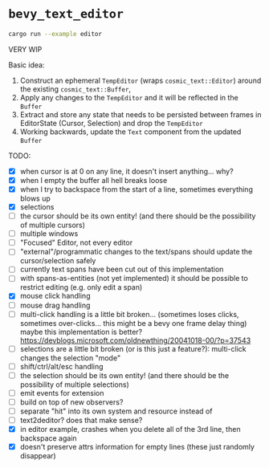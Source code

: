 # `bevy_text_editor`

```sh
cargo run --example editor
```

VERY WIP

Basic idea:

1. Construct an ephemeral `TempEditor` (wraps `cosmic_text::Editor`) around the existing `cosmic_text::Buffer`,
2. Apply any changes to the `TempEditor` and it will be reflected in the `Buffer`
3. Extract and store any state that needs to be persisted between frames in EditorState (Cursor, Selection) and drop the `TempEditor`
4. Working backwards, update the `Text` component from the updated `Buffer`

TODO:

- [x] when cursor is at 0 on any line, it doesn't insert anything... why?
- [x] when I empty the buffer all hell breaks loose
- [x] when I try to backspace from the start of a line, sometimes everything blows up
- [x] selections
- [ ] the cursor should be its own entity! (and there should be the possibility of multiple cursors)
- [ ] multiple windows
- [ ] "Focused" Editor, not every editor
- [ ] "external"/programmatic changes to the text/spans should update the cursor/selection safely
- [ ] currently text spans have been cut out of this implementation
- [ ] with spans-as-entities (not yet implemented) it should be possible to restrict editing (e.g. only edit a span)
- [x] mouse click handling
- [ ] mouse drag handling
- [ ] multi-click handling is a little bit broken...
      (sometimes loses clicks, sometimes over-clicks... this might be a bevy one frame delay thing)
      maybe this implementation is better? https://devblogs.microsoft.com/oldnewthing/20041018-00/?p=37543
- [ ] selections are a little bit broken (or is this just a feature?): multi-click changes the selection "mode"
- [ ] shift/ctrl/alt/esc handling
- [ ] the selection should be its own entity! (and there should be the possibility of multiple selections)
- [ ] emit events for extension
- [ ] build on top of new observers?
- [ ] separate "hit" into its own system and resource instead of
- [ ] text2deditor? does that make sense?
- [x] in editor example, crashes when you delete all of the 3rd line, then backspace again
- [x] doesn't preserve attrs information for empty lines (these just randomly disappear)
